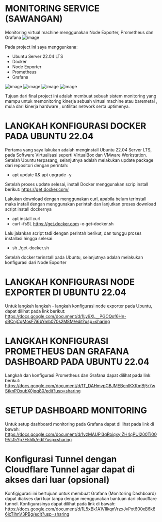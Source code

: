 # MONITORING SERVICE (SAWANGAN)
Monitoring virtual machine menggunakan Node Exporter, Prometheus dan Grafana
![image](https://github.com/eprilian/monitoring-system/assets/57064161/60d970f3-7eb4-426c-80ce-144c8d444268)

Pada project ini saya menggunkana:
- Ubuntu Server 22.04 LTS
- Docker
- Node Exporter
- Prometheus
- Grafana

![image](https://brandslogos.com/wp-content/uploads/images/large/ubuntu-logo.png)
![image](https://banner2.cleanpng.com/20180604/hyj/kisspng-docker-yaml-github-repository-compos-5b14dcb9392900.5680028715280938812341.jpg)
![image](https://miro.medium.com/v2/resize:fit:1360/1*JRuh8eeRVeg1QI9q4z4SRw.png)
![image](https://www.clipartmax.com/png/middle/450-4503037_grafana-prometheus-grafana-logo.png)

Tujuan dari final project ini adalah membuat sebuah sistem monitoring yang mampu untuk memonitoring kinerja sebuah virtual machine atau baremetal
, mula dari kinerja hardware , untilitas network serta uptimenya.

# LANGKAH KONFIGURASI DOCKER PADA UBUNTU 22.04

Pertama yang saya lakukan adalah menginstall Ubuntu 22.04 Server LTS, pada Software Virtualisasi seperti VirtualBox dan VMware Workstation. Setelah 
Ubuntu terpasang, selanjutnya adalah melakukan update package dari repositori dengan perintah:
- apt update && apt upgrade -y

Setelah proses update selesai, install Docker menggunakan scrip install berikut:
https://get.docker.com/

Lakukan download dengan menggunakan curl, apabila belum terinstall maka install dengan menggunakan perintah dan lanjutkan proses download script install dockernya
- apt install curl 
- curl -fsSL https://get.docker.com -o get-docker.sh

Lalu jalankan script tadi dengan perintah berikut, dan tunggu proses installasi hingga selesai
- sh ./get-docker.sh

Setelah docker terinstall pada Ubuntu, selanjutnya adalah melakukan konfigurasi dari Node Exporter

# LANGKAH KONFIGURASI NODE EXPORTER DI UBUNTU 22.04
Untuk langkah langkah - langkah konfigurasi node exporter pada Ubuntu, dapat dilihat pada link berikut:
https://docs.google.com/document/d/1Ly9XL__PGCQof6Hn-sBCnjCgMosF7i6bYmb070s2M8M/edit?usp=sharing

# LANGKAH KONFIGURASI PROMETHEUS DAN GRAFANA DASHBOARD PADA UBUNTU 22.04
Langkah dan konfigurasi Prometheus dan Grafana dapat dilihat pada link berikut:
https://docs.google.com/document/d/1T_DAHmvpCBJMEBenIKXKmBj5r7wStknPOxubX0jpq80/edit?usp=sharing

# SETUP DASHBOARD MONITORING
Untuk setup dashboard monitoring pada Grafana dapat di lihat pada link di bawah:
https://docs.google.com/document/d/1vzMAUPl3qRoiqxyIZH4qPUl200Ti009Vsf5Yp7E55Ik/edit?usp=sharing

# Konfigurasi Tunnel dengan Cloudflare Tunnel agar dapat di akses dari luar (opsional)
Konfigigurasi ini bertujuan untuk membuat Grafana (Monitoring Dashboard) dapat diakses dari luar tanpa
dengan menggunakan bantuan dari cloudflare tunnel. Konfigurasinya dapat dilihat pada link di bawah:
https://docs.google.com/document/d/1L5xBk1A1VIlkqnVrzxJvPot600xB6k86ixTlhnV3PBg/edit?usp=sharing
